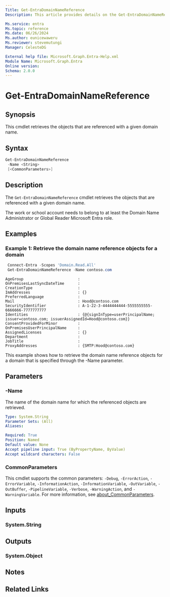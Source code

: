 ```yaml
---
Title: Get-EntraDomainNameReference
Description: This article provides details on the Get-EntraDomainNameReference command.

Ms.service: entra
Ms.topic: reference
Ms.date: 06/26/2024
Ms.author: eunicewaweru
Ms.reviewer: stevemutungi
Manager: CelesteDG

External help file: Microsoft.Graph.Entra-Help.xml
Module Name: Microsoft.Graph.Entra
Online version:
Schema: 2.0.0
---
```


# Get-EntraDomainNameReference

## Synopsis

This cmdlet retrieves the objects that are referenced with a given domain name.

## Syntax

```powershell
Get-EntraDomainNameReference 
 -Name <String> 
 [<CommonParameters>]
```

## Description

The `Get-EntraDomainNameReference` cmdlet retrieves the objects that are referenced with a given domain name.

The work or school account needs to belong to at least the Domain Name Administrator or Global Reader Microsoft Entra role.

## Examples

### Example 1: Retrieve the domain name reference objects for a domain

```powershell
 Connect-Entra -Scopes 'Domain.Read.All'
 Get-EntraDomainNameReference -Name contoso.com
```

```Output
AgeGroup                        :
OnPremisesLastSyncDateTime      :
CreationType                    :
ImAddresses                     : {}
PreferredLanguage               :
Mail                            : Hood@contoso.com
SecurityIdentifier              : A-1-22-3-4444444444-5555555555-6666666-7777777777
Identities                      : {@{signInType=userPrincipalName; issuer=contoso.com; issuerAssignedId=Hood@contoso.com}}
ConsentProvidedForMinor         :
OnPremisesUserPrincipalName     :
AssignedLicenses                : {}
Department                      :
JobTitle                        :
ProxyAddresses                  : {SMTP:Hood@contoso.com}
```

This example shows how to retrieve the domain name reference objects for a domain that is specified through the -Name parameter.

## Parameters

### -Name

The name of the domain name for which the referenced objects are retrieved.

```yaml
Type: System.String
Parameter Sets: (All)
Aliases:

Required: True
Position: Named
Default value: None
Accept pipeline input: True (ByPropertyName, ByValue)
Accept wildcard characters: False
```

### CommonParameters

This cmdlet supports the common parameters: `-Debug`, `-ErrorAction`, `-ErrorVariable`, `-InformationAction`, `-InformationVariable`, `-OutVariable`, `-OutBuffer`, `-PipelineVariable`, `-Verbose`, `-WarningAction`, and `-WarningVariable`. For more information, see [about_CommonParameters](https://go.microsoft.com/fwlink/?LinkID=113216).

## Inputs

### System.String

## Outputs

### System.Object

## Notes

## Related Links
